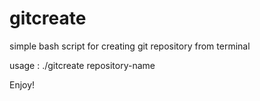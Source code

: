 gitcreate
======

simple bash script for creating git repository from terminal

usage : ./gitcreate repository-name

Enjoy!
